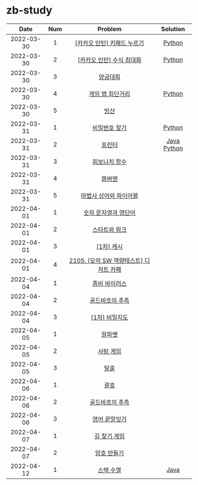 # zb-study

|    Date    | Num | Problem | Solution |
| :--------: | :-: | :-----: | :------: |
| 2022-03-30 |  1  | [[카카오 인턴] 키패드 누르기](https://programmers.co.kr/learn/courses/30/lessons/67256) | [Python](./20220330_1.py) |
| 2022-03-30 |  2  | [[카카오 인턴] 수식 최대화](https://programmers.co.kr/learn/courses/30/lessons/67257) | [Python](./20220330_2.py) |
| 2022-03-30 |  3  | [양궁대회](https://programmers.co.kr/learn/courses/30/lessons/92342) |  |
| 2022-03-30 |  4  | [게임 맵 최단거리](https://programmers.co.kr/learn/courses/30/lessons/1844) | [Python](./20220330_4.py) |
| 2022-03-30 |  5  | [빙산](https://www.acmicpc.net/problem/2573) |  |
| 2022-03-31 |  1  | [비밀번호 찾기](https://www.acmicpc.net/problem/17219) | [Python](./20220331_1.py) |
| 2022-03-31 |  2  | [프린터](https://programmers.co.kr/learn/courses/30/lessons/42587) | [Java](./J20220331_2.java) [Python](./20220331_2.py) |
| 2022-03-31 |  3  | [피보나치 함수](https://www.acmicpc.net/problem/1003) |  |
| 2022-03-31 |  4  | [봄버맨](https://www.acmicpc.net/problem/16918) |  |
| 2022-03-31 |  5  | [마법사 상어와 파이어볼](https://www.acmicpc.net/problem/20056) |  |
| 2022-04-01 |  1  | [숫자 문자열과 영단어](https://programmers.co.kr/learn/courses/30/lessons/81301) |  |
| 2022-04-01 |  2  | [스타트와 링크](https://www.acmicpc.net/problem/14889) |  |
| 2022-04-01 |  3  | [[1차] 캐시](https://programmers.co.kr/learn/courses/30/lessons/17680) |  |
| 2022-04-01 |  4  | [2105. [모의 SW 역량테스트] 디저트 카페](https://swexpertacademy.com/main/code/problem/problemDetail.do?contestProbId=AV5VwAr6APYDFAWu) |  |
| 2022-04-04 |  1  | [좀비 바이러스](https://www.acmicpc.net/problem/24513) |  |
| 2022-04-04 |  2  | [골드바흐의 추측](https://www.acmicpc.net/problem/9020) |  |
| 2022-04-04 |  3  | [[1차] 비밀지도](https://programmers.co.kr/learn/courses/30/lessons/17681) |  |
| 2022-04-05 |  1  | [알파벳](https://www.acmicpc.net/problem/1987) |  |
| 2022-04-05 |  2  | [사탕 게임](https://www.acmicpc.net/problem/3085) |  |
| 2022-04-05 |  3  | [탈출](https://www.acmicpc.net/problem/3055) |  |
| 2022-04-06 |  1  | [괄호](https://www.acmicpc.net/problem/9012) |  |
| 2022-04-06 |  2  | [골드바흐의 추측](https://www.acmicpc.net/problem/6588) |  |
| 2022-04-06 |  3  | [영어 끝말잇기](https://programmers.co.kr/learn/courses/30/lessons/12981) |  |
| 2022-04-07 |  1  | [길 찾기 게임](https://programmers.co.kr/learn/courses/30/lessons/42892) |  |
| 2022-04-07 |  2  | [암호 만들기](https://www.acmicpc.net/problem/1759) |  |
| 2022-04-12 |  1  | [스택 수열](https://www.acmicpc.net/problem/1874) | [Java](./J20220412_1.java) |
